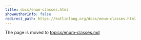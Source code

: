 ```yaml
---
title: docs/enum-classes.html
showAuthorInfo: false
redirect_path: https://kotlinlang.org/docs/enum-classes.html
---
```


The page is moved to [topics/enum-classes.md](docs/topics/enum-classes.md)
